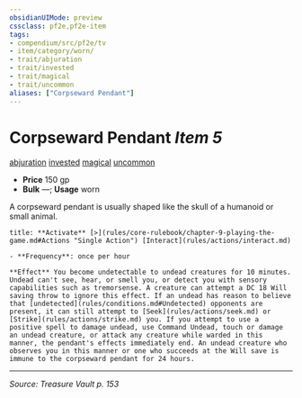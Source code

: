 ```yaml
---
obsidianUIMode: preview
cssclass: pf2e,pf2e-item
tags:
- compendium/src/pf2e/tv
- item/category/worn/
- trait/abjuration
- trait/invested
- trait/magical
- trait/uncommon
aliases: ["Corpseward Pendant"]
---
```

# Corpseward Pendant *Item 5*  
[abjuration](abjuration.md "Abjuration School Trait")  [invested](invested.md "Invested Item Trait")  [magical](magical.md "Magical Item Trait")  [uncommon](uncommon.md "Uncommon Rarity Trait")  

- **Price** 150 gp
- **Bulk** —; **Usage** worn

A corpseward pendant is usually shaped like the skull of a humanoid or small animal.

```ad-embed-ability
title: **Activate** [>](rules/core-rulebook/chapter-9-playing-the-game.md#Actions "Single Action") [Interact](rules/actions/interact.md)

- **Frequency**: once per hour

**Effect** You become undetectable to undead creatures for 10 minutes. Undead can't see, hear, or smell you, or detect you with sensory capabilities such as tremorsense. A creature can attempt a DC 18 Will saving throw to ignore this effect. If an undead has reason to believe that [undetected](rules/conditions.md#Undetected) opponents are present, it can still attempt to [Seek](rules/actions/seek.md) or [Strike](rules/actions/strike.md) you. If you attempt to use a positive spell to damage undead, use Command Undead, touch or damage an undead creature, or attack any creature while warded in this manner, the pendant's effects immediately end. An undead creature who observes you in this manner or one who succeeds at the Will save is immune to the corpseward pendant for 24 hours.
```


---
*Source: Treasure Vault p. 153*